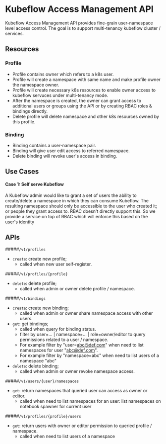 # Kubeflow Access Management API

Kubeflow Access Management API provides fine-grain user-namespace level access control.
The goal is to support multi-tenancy kubeflow cluster / services.

## Resources

### Profile
- Profile contains owner which refers to a k8s user.
- Profile will create a namespace with same name and make profile owner the namespace owner.
- Profile will create necessary k8s resources to enable owner access to kubeflow servuces under multi-tenancy mode.
- After the namespace is created, the owner can grant access to additional users or groups using the API or by creating RBAC roles & bindings directly.
- Delete profile will delete namespace and other k8s resources owned by this profile.

### Binding
- Binding contains a user-namespace pair.
- Binding will give user edit access to referred namespace.
- Delete binding will revoke user's access in binding.


## Use Cases
#### Case 1: Self serve Kubeflow

A Kubeflow admin would like to grant a set of users the ability to create/delete a namespace in which they can consume Kubeflow. 
The resulting namespace should only be accessible to the user who created it; or people they grant access to.
RBAC doesn't directly support this. So we provide a service on top of RBAC which will enforce this based on the user's identity


## APIs

#####`/v1/profiles`
* `create`: create new profile; 
  * called when new user self-register.

#####`/v1/profiles/{profile}`
* `delete`: delete profile; 
  * called when admin or owner delete profile / namespace.

#####`/v1/bindings`
* `create`: create new binding; 
  * called when admin or owner share namespace access with other users.
* `get`: get bindings; 
  * called when query for binding status.
  * filter by user=... | namespace=... | role=owner/editor to query permissions related to a user / namespace.
  * For example filter by "user=abc@def.com" when need to list namespaces for user "abc@def.com".
  * For example filter by "namespace=abc" when need to list users of a namespace "abc"
* `delete`: delete binding; 
  * called when admin or owner revoke namespace access.

#####`/v1/users/{user}/namespaces`
* `get`: return namespaces that queried user can access as owner or editor.
  * called when need to list namespaces for an user: list namespaces on notebook spawner for current user

#####`/v1/profiles/{profile}/users`
* `get`: return users with owner or editor permission to queried profile / namespace.
  * called when need to list users of a namespace
